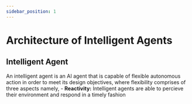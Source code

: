 ```yaml
---
sidebar_position: 1
---
```


# Architecture of Intelligent Agents

## Intelligent Agent

An intelligent agent is an AI agent that is capable of flexible autonomous action in order to meet its design objectives, where flexibility comprises of three aspects namely,
    - **Reactivity:** Intelligent agents are able to percieve their environment and respond in a timely fashion 